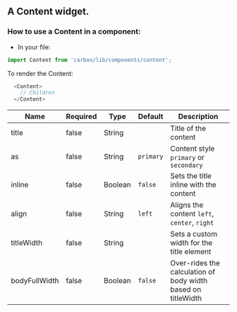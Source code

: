 ## A Content widget.

### How to use a Content in a component:

 * In your file:

```javascript
import Content from 'carbon/lib/components/content';
```

To render the Content:

```javascript
  <Content>
    // Children
  </Content>
```

| Name          | Required       | Type           | Default       | Description   |
| ------------- |  ------------- |  ------------- | ------------- | ------------- |
| title         | false          | String         |               | Title of the content  |
| as            | false          | String         | `primary`     | Content style `primary` or `secondary` |
| inline        | false          | Boolean        | `false`       | Sets the title inline with the content  |
| align         | false          | String         | `left`        | Aligns the content `left`, `center`, `right`    |
| titleWidth    | false          | String         |               | Sets a custom width for the title element |
| bodyFullWidth | false          | Boolean        | `false`       | Over-rides the calculation of body width based on titleWidth |
